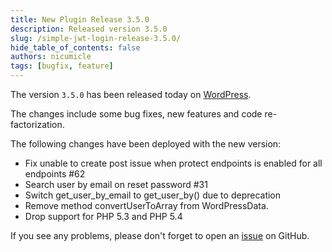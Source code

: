 ```yaml
---
title: New Plugin Release 3.5.0
description: Released version 3.5.0
slug: /simple-jwt-login-release-3.5.0/
hide_table_of_contents: false
authors: nicumicle
tags: [bugfix, feature]
---
```


The version `3.5.0` has been released today on [WordPress](https://wordpress.org/plugins/simple-jwt-login).

The changes include some bug fixes, new features and code re-factorization.
<!--truncate-->

The following changes have been deployed with the new version:
- Fix unable to create post issue when protect endpoints is enabled for all endpoints #62
- Search user by email on reset password #31
- Switch get_user_by_email to get_user_by() due to deprecation
- Remove method convertUserToArray from WordPressData.
- Drop support for PHP 5.3 and PHP 5.4


If you see any problems, please don't forget to open an [issue](https://github.com/nicumicle/simple-jwt-login/issues) on GitHub. 




